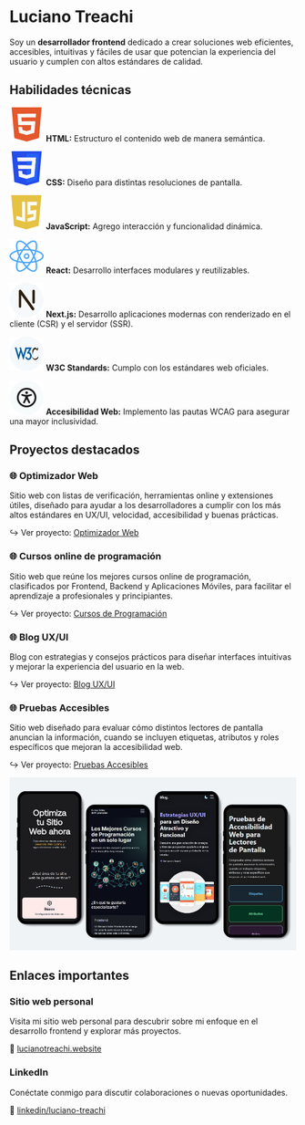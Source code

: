 # Luciano Treachi

Soy un **desarrollador frontend** dedicado a crear soluciones web eficientes, accesibles, intuitivas y fáciles de usar que potencian la experiencia del usuario y cumplen con altos estándares de calidad.

## Habilidades técnicas

![Logo de HTML](icons/html.svg) **HTML:** Estructuro el contenido web de manera semántica.

![Logo de CSS](icons/css.svg) **CSS:** Diseño para distintas resoluciones de pantalla.

![Logo de JavaScript](icons/js.svg) **JavaScript:** Agrego interacción y funcionalidad dinámica.

![Logo de React](icons/react.svg) **React:** Desarrollo interfaces modulares y reutilizables.

![Logo de Next.js](icons/next.svg) **Next.js:** Desarrollo aplicaciones modernas con renderizado en el cliente (CSR) y el servidor (SSR).

![Logo de W3C](icons/w3c.svg) **W3C Standards:** Cumplo con los estándares web oficiales.

![Logo de Accesibilidad Web](icons/accessibility.svg) **Accesibilidad Web:** Implemento las pautas WCAG para asegurar una mayor inclusividad.

## Proyectos destacados

### 🌐 Optimizador Web

Sitio web con listas de verificación, herramientas online y extensiones útiles, diseñado para ayudar a los desarrolladores a cumplir con los más altos estándares en UX/UI, velocidad, accesibilidad y buenas prácticas.

↪︎ Ver proyecto: [Optimizador Web](https://optimizadorweb.site/)

### 🌐 Cursos online de programación

Sitio web que reúne los mejores cursos online de programación, clasificados por Frontend, Backend y Aplicaciones Móviles, para facilitar el aprendizaje a profesionales y principiantes.

↪︎ Ver proyecto: [Cursos de Programación](https://cursosonlinedeprogramacion.vercel.app/)

### 🌐 Blog UX/UI

Blog con estrategias y consejos prácticos para diseñar interfaces intuitivas y mejorar la experiencia del usuario en la web.

↪︎ Ver proyecto: [Blog UX/UI](https://bloguxui.vercel.app/)

### 🌐 Pruebas Accesibles

Sitio web diseñado para evaluar cómo distintos lectores de pantalla anuncian la información, cuando se incluyen etiquetas, atributos y roles específicos que mejoran la accesibilidad web.

↪︎ Ver proyecto: [Pruebas Accesibles](https://pruebasaccesibles.vercel.app/)

![Proyectos personales](img/projects.png)

## Enlaces importantes

### Sitio web personal

Visita mi sitio web personal para descubrir sobre mi enfoque en el desarrollo frontend y explorar más proyectos.

🔗 [lucianotreachi.website](https://lucianotreachi.website/)

### LinkedIn

Conéctate conmigo para discutir colaboraciones o nuevas oportunidades.

🔗 [linkedin/luciano-treachi](https://www.linkedin.com/in/luciano-treachi/)
